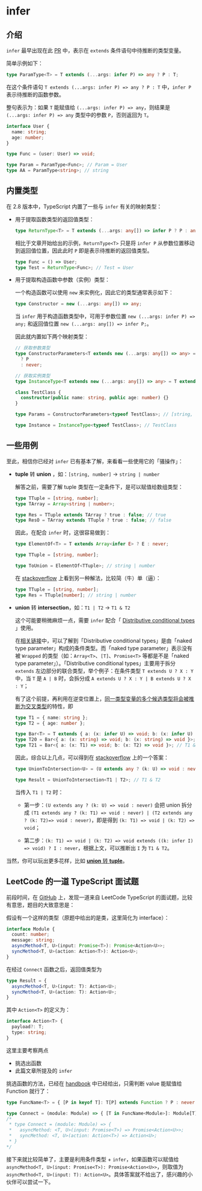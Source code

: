 # infer

## 介绍

`infer` 最早出现在此 [PR](https://github.com/Microsoft/TypeScript/pull/21496) 中，表示在 `extends` 条件语句中待推断的类型变量。

简单示例如下：

```ts
type ParamType<T> = T extends (...args: infer P) => any ? P : T;
```

在这个条件语句 `T extends (...args: infer P) => any ? P : T` 中，`infer P` 表示待推断的函数参数。

整句表示为：如果 `T` 能赋值给 `(...args: infer P) => any`，则结果是 `(...args: infer P) => any` 类型中的参数 `P`，否则返回为 `T`。

```ts
interface User {
  name: string;
  age: number;
}

type Func = (user: User) => void;

type Param = ParamType<Func>; // Param = User
type AA = ParamType<string>; // string
```

## 内置类型

在 2.8 版本中，TypeScript 内置了一些与 `infer` 有关的映射类型：

- 用于提取函数类型的返回值类型：

  ```ts
  type ReturnType<T> = T extends (...args: any[]) => infer P ? P : any;
  ```

  相比于文章开始给出的示例，`ReturnType<T>` 只是将 `infer P` 从参数位置移动到返回值位置，因此此时 `P` 即是表示待推断的返回值类型。

  ```ts
  type Func = () => User;
  type Test = ReturnType<Func>; // Test = User
  ```

- 用于提取构造函数中参数（实例）类型：

  一个构造函数可以使用 `new` 来实例化，因此它的类型通常表示如下：

  ```ts
  type Constructor = new (...args: any[]) => any;
  ```

  当 `infer` 用于构造函数类型中，可用于参数位置 `new (...args: infer P) => any;` 和返回值位置 `new (...args: any[]) => infer P;`。

  因此就内置如下两个映射类型：

  ```ts
  // 获取参数类型
  type ConstructorParameters<T extends new (...args: any[]) => any> = T extends new (...args: infer P) => any
    ? P
    : never;

  // 获取实例类型
  type InstanceType<T extends new (...args: any[]) => any> = T extends new (...args: any[]) => infer R ? R : any;

  class TestClass {
    constructor(public name: string, public age: number) {}
  }

  type Params = ConstructorParameters<typeof TestClass>; // [string, number]

  type Instance = InstanceType<typeof TestClass>; // TestClass
  ```

## 一些用例

至此，相信你已经对 `infer` 已有基本了解，来看看一些使用它的「骚操作」：

- **tuple** 转 **union** ，如：`[string, number]` -> `string | number`

  解答之前，需要了解 tuple 类型在一定条件下，是可以赋值给数组类型：

  ```ts
  type TTuple = [string, number];
  type TArray = Array<string | number>;

  type Res = TTuple extends TArray ? true : false; // true
  type ResO = TArray extends TTuple ? true : false; // false
  ```

  因此，在配合 `infer` 时，这很容易做到：

  ```ts
  type ElementOf<T> = T extends Array<infer E> ? E : never;

  type TTuple = [string, number];

  type ToUnion = ElementOf<TTuple>; // string | number
  ```

  在 [stackoverflow](https://stackoverflow.com/questions/44480644/typescript-string-union-to-string-array/45486495#45486495) 上看到另一种解法，比较简（牛）单（逼）：

  ```ts
  type TTuple = [string, number];
  type Res = TTuple[number]; // string | number
  ```

- **union** 转 **intersection**，如：`T1 | T2` -> `T1 & T2`

  这个可能要稍微麻烦一点，需要 `infer` 配合「 [Distributive conditional types](https://www.typescriptlang.org/docs/handbook/release-notes/typescript-2-8.html#distributive-conditional-types) 」使用。

  在[相关链接](https://www.typescriptlang.org/docs/handbook/release-notes/typescript-2-8.html#distributive-conditional-types)中，可以了解到「Distributive conditional types」是由「naked type parameter」构成的条件类型。而「naked type parameter」表示没有被 `Wrapped` 的类型（如：`Array<T>`、`[T]`、`Promise<T>` 等都是不是「naked type parameter」）。「Distributive conditional types」主要用于拆分 `extends` 左边部分的联合类型，举个例子：在条件类型 `T extends U ? X : Y` 中，当 `T` 是 `A | B` 时，会拆分成 `A extends U ? X : Y | B extends U ? X : Y`；

  有了这个前提，再利用在逆变位置上，[同一类型变量的多个候选类型将会被推断为交叉类型](https://github.com/Microsoft/TypeScript/pull/21496)的特性，即

  ```ts
  type T1 = { name: string };
  type T2 = { age: number };

  type Bar<T> = T extends { a: (x: infer U) => void; b: (x: infer U) => void } ? U : never;
  type T20 = Bar<{ a: (x: string) => void; b: (x: string) => void }>; // string
  type T21 = Bar<{ a: (x: T1) => void; b: (x: T2) => void }>; // T1 & T2
  ```

  因此，综合以上几点，可以得到在 [stackoverflow](https://stackoverflow.com/questions/50374908/transform-union-type-to-intersection-type) 上的一个答案：

  ```ts
  type UnionToIntersection<U> = (U extends any ? (k: U) => void : never) extends ((k: infer I) => void) ? I : never;

  type Result = UnionToIntersection<T1 | T2>; // T1 & T2
  ```

  当传入 `T1 | T2` 时：

  - 第一步：`(U extends any ? (k: U) => void : never)` 会把 union 拆分成 `(T1 extends any ? (k: T1) => void : never) | (T2 extends any ? (k: T2)=> void : never)`，即是得到 `(k: T1) => void | (k: T2) => void`；

  - 第二步：`(k: T1) => void | (k: T2) => void extends ((k: infer I) => void) ? I : never`，根据上文，可以推断出 `I` 为 `T1 & T2`。

当然，你可以玩出更多花样，比如 [**union** 转 **tuple**](https://zhuanlan.zhihu.com/p/58704376)。

## LeetCode 的一道 TypeScript 面试题

前段时间，在 [GitHub](https://github.com/LeetCode-OpenSource/hire/blob/master/typescript_zh) 上，发现一道来自 LeetCode TypeScript 的面试题，比较有意思，题目的大致意思是：

假设有一个这样的类型（原题中给出的是类，这里简化为 interface）：

```ts
interface Module {
  count: number;
  message: string;
  asyncMethod<T, U>(input: Promise<T>): Promise<Action<U>>;
  syncMethod<T, U>(action: Action<T>): Action<U>;
}
```

在经过 `Connect` 函数之后，返回值类型为

```ts
type Result = {
  asyncMethod<T, U>(input: T): Action<U>;
  syncMethod<T, U>(action: T): Action<U>;
}
```

其中 `Action<T>` 的定义为：

```ts
interface Action<T> {
  payload?: T;
  type: string;
}
```

这里主要考察两点

- 挑选出函数
- 此篇文章所提及的 `infer`

挑选函数的方法，已经在 [handbook](http://www.typescriptlang.org/docs/handbook/release-notes/typescript-2-8.html) 中已经给出，只需判断 value 能赋值给 Function 就行了：

```ts
type FuncName<T> = { [P in keyof T]: T[P] extends Function ? P : never }[keyof T];

type Connect = (module: Module) => { [T in FuncName<Module>]: Module[T] };
/*
 * type Connect = (module: Module) => {
 *   asyncMethod: <T, U>(input: Promise<T>) => Promise<Action<U>>;
 *   syncMethod: <T, U>(action: Action<T>) => Action<U>;
 * }
*/
```

接下来就比较简单了，主要是利用条件类型 + `infer`，如果函数可以赋值给 `asyncMethod<T, U>(input: Promise<T>): Promise<Action<U>>`，则取值为 `asyncMethod<T, U>(input: T): Action<U>`。具体答案就不给出了，感兴趣的小伙伴可以尝试一下。

